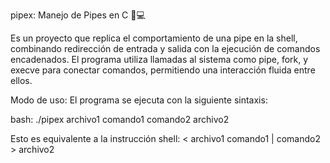 pipex: Manejo de Pipes en C 🔗💻

Es un proyecto que replica el comportamiento de una pipe en la shell, combinando redirección de entrada y salida
con la ejecución de comandos encadenados. El programa utiliza llamadas al sistema como pipe, fork, y execve para conectar comandos,
permitiendo una interacción fluida entre ellos.

Modo de uso:
El programa se ejecuta con la siguiente sintaxis:

bash:
./pipex archivo1 comando1 comando2 archivo2  

Esto es equivalente a la instrucción shell:
< archivo1 comando1 | comando2 > archivo2  
